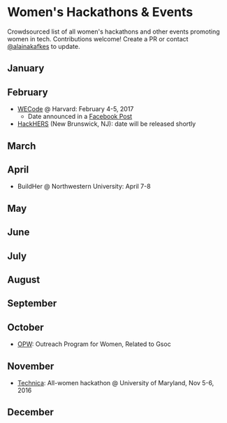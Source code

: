 # Women's Hackathons & Events

Crowdsourced list of all women's hackathons and other events promoting women in tech. Contributions welcome! Create a PR or contact [@alainakafkes](https://github.com/alainakafkes) to update.

## January

## February
* [WECode](http://www.wecodeharvard.com/) @ Harvard: February 4-5, 2017
  * Date announced in a [Facebook Post](https://www.facebook.com/harvardwecode/posts/642752059233551)
* [HackHERS](http://hackhers.us) (New Brunswick, NJ): date will be released shortly

## March

## April
* BuildHer @ Northwestern University: April 7-8

## May

## June

## July

## August

## September

## October
* [OPW](https://gnome.org/opw/): Outreach Program for Women, Related to Gsoc

## November
* [Technica](http://gotechnica.org/): All-women hackathon @ University of Maryland, Nov 5-6, 2016

## December
